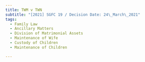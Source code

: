 ```yaml
---
title: TWM v TWN
subtitle: "[2021] SGFC 19 / Decision Date: 24\_March\_2021"
tags:
  - Family Law
  - Ancillary Matters
  - Division of Matrimonial Assets
  - Maintenance of Wife
  - Custody of Children
  - Maintenance of Children

---
```

